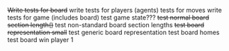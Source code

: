 ~~Write tests for board~~
write tests for players (agents)
tests for moves
write tests for game (includes board)
test game state???
~~test normal board section length()~~
test non-standard board section lengths
~~test board representation small~~
test generic board representation
test board homes
test board win player 1